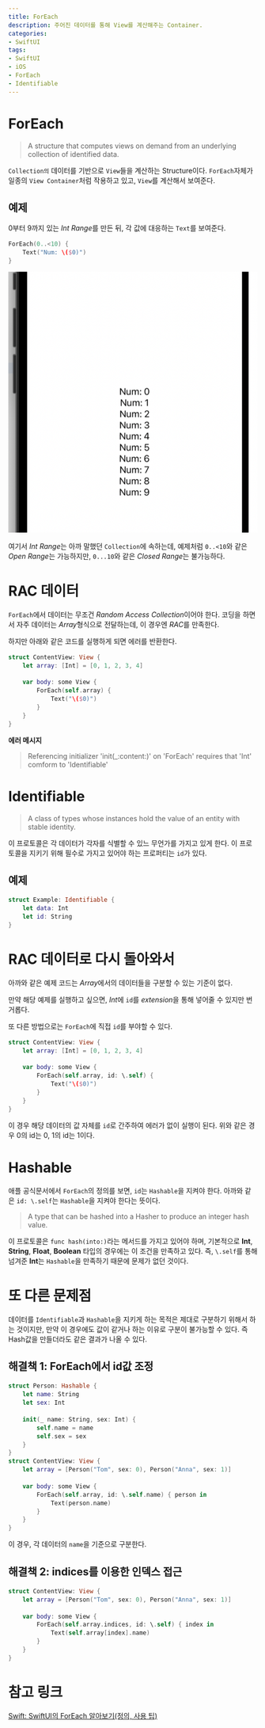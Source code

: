```yaml
---
title: ForEach
description: 주어진 데이터를 통해 View를 계산해주는 Container.
categories:
- SwiftUI
tags:
- SwiftUI
- iOS
- ForEach
- Identifiable
---
```


# ForEach
> A structure that computes views on demand from an underlying collection of identified data.

`Collection의` 데이터를 기반으로 `View`들을 계산하는 Structure이다. `ForEach`자체가 일종의 `View Container`처럼 작용하고 있고, `View`를 계산해서 보여준다.

## 예제
0부터 9까지 있는 *Int Range*를 만든 뒤, 각 값에 대응하는 `Text`를 보여준다.

```swift
ForEach(0..<10) {
    Text("Num: \($0)")
}
```

![](/images/swiftui/foreach/simpleExample.png)

여기서 *Int Range*는 아까 말했던 `Collection`에 속하는데, 예제처럼 `0..<10`와 같은 *Open Range*는 가능하지만, `0...10`와 같은 *Closed Range*는 불가능하다.

# RAC 데이터
`ForEach`에서 데이터는 무조건 *Random Access Collection*이어야 한다. 코딩을 하면서 자주 데이터는 *Array*형식으로 전달하는데, 이 경우엔 *RAC*를 만족한다.

하지만 아래와 같은 코드를 실행하게 되면 에러를 반환한다.

```swift
struct ContentView: View {
    let array: [Int] = [0, 1, 2, 3, 4]

    var body: some View {
        ForEach(self.array) {
            Text("\($0)")
        }
    }
}
```

**에러 메시지**
> Referencing initializer 'init(_:content:)' on 'ForEach' requires that 'Int' comform to 'Identifiable'

# Identifiable
> A class of types whose instances hold the value of an entity with stable identity.

이 프로토콜은 각 데이터가 각자를 식별할 수 있느 무언가를 가지고 있게 한다. 이 프로토콜을 지키기 위해 필수로 가지고 있어야 하는 프로퍼티는 `id`가 있다.

## 예제

```swift
struct Example: Identifiable {
    let data: Int
    let id: String
}
```

# RAC 데이터로 다시 돌아와서

아까와 같은 예제 코드는 *Array*에서의 데이터들을 구분할 수 있는 기준이 없다.

만약 해당 예제를 실행하고 싶으면, *Int*에 `id`를 *extension*을 통해 넣어줄 수 있지만 번거롭다.

또 다른 방법으로는 `ForEach`에 직접 `id`를 부야할 수 있다.

```swift
struct ContentView: View {
    let array: [Int] = [0, 1, 2, 3, 4]

    var body: some View {
        ForEach(self.array, id: \.self) {
            Text("\($0)")
        }
    }
}
```

이 경우 해당 데이터의 값 자체를 `id`로 간주하여 에러가 없이 실행이 된다. 위와 같은 경우 0의 id는 0, 1의 id는 1이다.

# Hashable
애플 공식문서에서 `ForEach`의 정의를 보면, `id`는 `Hashable`을 지켜야 한다. 아까와 같은 `id: \.self`는 `Hashable`을 지켜야 한다는 뜻이다.

> A type that can be hashed into a Hasher to produce an integer hash value.

이 프로토콜은 `func hash(into:)`라는 메서드를 가지고 있어야 하며, 기본적으로 **Int**, **String**, **Float**, **Boolean** 타입의 경우에는 이 조건을 만족하고 있다. 즉, `\.self`를 통해 넘겨준 **Int**는 `Hashable`을 만족하기 때문에 문제가 없던 것이다.

# 또 다른 문제점
데이터를 `Identifiable`과 `Hashable`을 지키게 하는 목적은 제대로 구분하기 위해서 하는 것이지만, 만약 이 경우에도 값이 같거나 하는 이유로 구분이 불가능할 수 있다. 즉 Hash값을 만들더라도 같은 결과가 나올 수 있다.

## 해결책 1: ForEach에서 id값 조정
```swift
struct Person: Hashable {
    let name: String
    let sex: Int

    init(_ name: String, sex: Int) {
        self.name = name
        self.sex = sex
    }
}
struct ContentView: View {
    let array = [Person("Tom", sex: 0), Person("Anna", sex: 1)]

    var body: some View {
        ForEach(self.array, id: \.self.name) { person in
            Text(person.name)
        }
    }
}
```

이 경우, 각 데이터의 `name`을 기준으로 구분한다.

## 해결책 2: indices를 이용한 인덱스 접근
```swift
struct ContentView: View {
    let array = [Person("Tom", sex: 0), Person("Anna", sex: 1)]

    var body: some View {
        ForEach(self.array.indices, id: \.self) { index in
            Text(self.array[index].name)
        }
    }
}
```

# 참고 링크
[Swift: SwiftUI의 ForEach 알아보기(정의, 사용 팁)](https://medium.com/hcleedev/swift-swiftui의-foreach-알아보기-정의-사용-팁-8790117e6fd9)